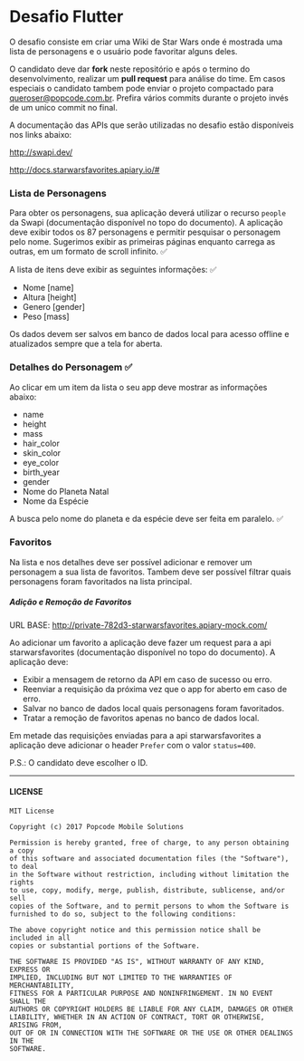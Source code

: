 # Desafio Flutter

O desafio consiste em criar uma Wiki de Star Wars onde é mostrada uma lista de personagens e o usuário pode favoritar alguns deles.

O candidato deve dar **fork** neste repositório e após o termino do desenvolvimento, realizar um **pull request** para análise do time. Em casos especiais o candidato tambem pode enviar o projeto compactado para queroser@popcode.com.br. Prefira vários commits durante o projeto invés de um unico commit no final.

A documentação das APIs que serão utilizadas no desafio estão disponíveis nos links abaixo:

http://swapi.dev/

http://docs.starwarsfavorites.apiary.io/#

### Lista de Personagens 

Para obter os personagens, sua aplicação deverá utilizar o recurso `people` da Swapi (documentação disponível no topo do documento). A aplicação deve exibir todos os 87 personagens e permitir pesquisar o personagem pelo nome. Sugerimos exibir as primeiras páginas enquanto carrega as outras, em um formato de scroll infinito. ✅ 

A lista de itens deve exibir as seguintes informações: ✅ 
+ Nome [name] 
+ Altura [height]
+ Genero [gender]
+ Peso [mass]

Os dados devem ser salvos em banco de dados local para acesso offline e atualizados sempre que a tela for aberta.

### Detalhes do Personagem ✅

Ao clicar em um item da lista o seu app deve mostrar as informações abaixo:

+ name
+ height
+ mass 
+ hair_color
+ skin_color
+ eye_color
+ birth_year
+ gender
+ Nome do Planeta Natal 
+ Nome da Espécie

A busca pelo nome do planeta e da espécie deve ser feita em paralelo. ✅

### Favoritos

Na lista e nos detalhes deve ser possível adicionar e remover um personagem a sua lista de favoritos. Tambem deve ser possível filtrar quais personagens foram favoritados na lista principal.

##### Adição e Remoção de Favoritos

URL BASE: http://private-782d3-starwarsfavorites.apiary-mock.com/

Ao adicionar um favorito a aplicação deve fazer um request para a api starwarsfavorites (documentação disponível no topo do documento). 
A aplicação deve:
+ Exibir a mensagem de retorno da API em caso de sucesso ou erro.
+ Reenviar a requisição da próxima vez que o app for aberto em caso de erro.
+ Salvar no banco de dados local quais personagens foram favoritados.
+ Tratar a remoção de favoritos apenas no banco de dados local.

Em metade das requisições enviadas para a api starwarsfavorites a aplicação deve adicionar o header `Prefer` com o valor `status=400`.

P.S.: O candidato deve escolher o ID.

---
#### LICENSE
```
MIT License

Copyright (c) 2017 Popcode Mobile Solutions

Permission is hereby granted, free of charge, to any person obtaining a copy
of this software and associated documentation files (the "Software"), to deal
in the Software without restriction, including without limitation the rights
to use, copy, modify, merge, publish, distribute, sublicense, and/or sell
copies of the Software, and to permit persons to whom the Software is
furnished to do so, subject to the following conditions:

The above copyright notice and this permission notice shall be included in all
copies or substantial portions of the Software.

THE SOFTWARE IS PROVIDED "AS IS", WITHOUT WARRANTY OF ANY KIND, EXPRESS OR
IMPLIED, INCLUDING BUT NOT LIMITED TO THE WARRANTIES OF MERCHANTABILITY,
FITNESS FOR A PARTICULAR PURPOSE AND NONINFRINGEMENT. IN NO EVENT SHALL THE
AUTHORS OR COPYRIGHT HOLDERS BE LIABLE FOR ANY CLAIM, DAMAGES OR OTHER
LIABILITY, WHETHER IN AN ACTION OF CONTRACT, TORT OR OTHERWISE, ARISING FROM,
OUT OF OR IN CONNECTION WITH THE SOFTWARE OR THE USE OR OTHER DEALINGS IN THE
SOFTWARE.
```
